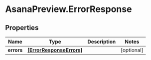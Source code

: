 # AsanaPreview.ErrorResponse

## Properties
Name | Type | Description | Notes
------------ | ------------- | ------------- | -------------
**errors** | [**[ErrorResponseErrors]**](ErrorResponseErrors.md) |  | [optional] 
